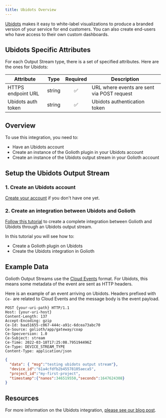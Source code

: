 ```yaml
---
title: Ubidots Overview
---
```


[Ubidots](https://ubidots.com/) makes it easy to white-label visualizations to produce a
branded version of your service for end customers. You can also create end-users who have
access to their own custom dashboards.

## Ubidots Specific Attributes

For each Output Stream type, there is a set of specified attributes. Here are the ones for Ubidots:

| Attribute          | Type   | Required | Description |
| ------------------ | ------ |:--------:| ----------- |
| HTTPS endpoint URL | string | ✅        | URL where events are sent via POST request |
| Ubidots auth token | string | ✅        | Ubidots authentication token |

## Overview

To use this integration, you need to:

- Have an Ubidots account
- Create an instance of the Golioth plugin in your Ubidots account
- Create an instance of the Ubidots output stream in your Golioth account

## Setup the Ubidots Output Stream

### 1. Create an Ubidots account

[Create your account](https://industrial.ubidots.com/accounts/signup_industrial/) if you don't have one yet.

### 2. Create an integration between Ubidots and Golioth

[Follow this
tutorial](https://help.ubidots.com/en/articles/6022705-plugins-integrate-golioth-output-streams-with-ubidots)
to create a complete integration between Golioth and Ubidots through an Ubidots output
stream.

In this tutorial you will see how to:
- Create a Golioth plugin on Ubidots
- Create the Ubidots integration in Golioth

## Example Data

Golioth Output Streams use the [Cloud Events](https://cloudevents.io) format. For Ubidots, this means some metadata of the event are sent as HTTP headers.

Here is an example of an event arriving on Ubidots. Headers prefixed with `Ce-` are related to Cloud Events and the message body is the event payload.

```
POST {your-uri-path} HTTP/1.1
Host: {your-uri-host}
Content-Length: 137
Accept-Encoding: gzip
Ce-Id: baa51655-c067-444c-a91c-6dcea73abc70
Ce-Source: golioth/app/gateway/coap
Ce-Specversion: 1.0
Ce-Subject: stream
Ce-Time: 2022-03-18T17:25:08.795194496Z
Ce-Type: DEVICE_STREAM_TYPE
Content-Type: application/json
```

```json
{
  "data": { "msg":"testing ubidots output stream"},
  "device_id":"61a4cfdfb2b45578105aeca5",
  "project_id":"my-first-project",
  "timestamp":{"nanos":346519550,"seconds":1647624308}
}
```

## Resources

For more information on the Ubidots integration, [please see our blog post](https://blog.golioth.io/new-feature-visualizing-iot-data-using-ubidots/).
